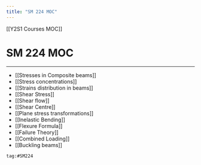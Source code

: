 ```yaml
---
title: "SM 224 MOC"
---
```

[[Y2S1 Courses MOC]]
# SM 224 MOC
---
- [[Stresses in Composite beams]]
- [[Stress concentrations]]
- [[Strains distribution in beams]]
- [[Shear Stress]]
- [[Shear flow]]
- [[Shear Centre]]
- [[Plane stress transformations]]
- [[Inelastic Bending]]
- [[Flexure Formula]]
- [[Failure Theory]]
- [[Combined Loading]]
- [[Buckling beams]]

```query
tag:#SM224
```

